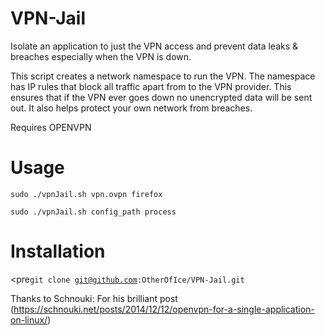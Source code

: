 # VPN-Jail

Isolate an application to just the VPN access and prevent data leaks & breaches especially when the VPN is down.


This script creates a network namespace to run the VPN. The namespace has IP rules that block all traffic apart from to the VPN provider. This ensures that if the VPN ever goes down no unencrypted data will be sent out. It also helps protect your own network from breaches.

Requires OPENVPN

Usage
=====

<pre><code>sudo ./vpnJail.sh vpn.ovpn firefox </code></pre>
<pre><code>sudo ./vpnJail.sh config_path process </code></pre>

Installation
============

<pre<code>git clone git@github.com:OtherOfIce/VPN-Jail.git </code></pre>


Thanks to Schnouki: For his brilliant post (https://schnouki.net/posts/2014/12/12/openvpn-for-a-single-application-on-linux/)

